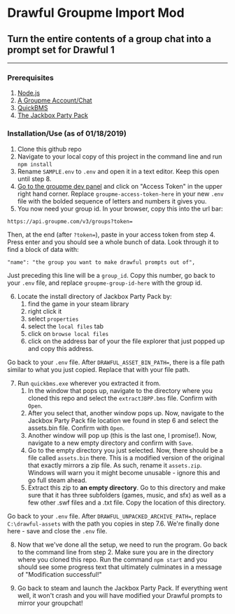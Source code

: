 # Drawful Groupme Import Mod

## Turn the entire contents of a group chat into a prompt set for Drawful 1

---

### Prerequisites

1. [Node.js](https://nodejs.org/en/download/)
2. [A Groupme Account/Chat](https://groupme.com/)
2. [QuickBMS](https://aluigi.altervista.org/quickbms.htm)
3. [The Jackbox Party Pack](https://store.steampowered.com/app/331670/The_Jackbox_Party_Pack/)

### Installation/Use (as of 01/18/2019)

1. Clone this github repo
2. Navigate to your local copy of this project in the command line and run `npm install`
3. Rename `SAMPLE.env` to `.env` and open it in a text editor. Keep this open until step 8.
4. [Go to the groupme dev panel](https://dev.groupme.com/) and click on "Access Token" in the upper right hand corner. Replace `groupme-access-token-here` in your new `.env` file with the bolded sequence of letters and numbers it gives you.
5. You now need your group id. In your browser, copy this into the url bar:

  `https://api.groupme.com/v3/groups?token=`

  Then, at the end (after `?token=`), paste in your access token from step 4. Press enter and you should see a whole bunch of data. Look through it to find a block of data with:

  `"name": "the group you want to make drawful prompts out of",`

  Just preceding this line will be a `group_id`. Copy this number, go back to your `.env` file, and replace `groupme-group-id-here` with the group id.


6. Locate the install directory of Jackbox Party Pack by:
    1. find the game in your steam library
    2. right click it
    3. select `properties`
    4. select the `local files` tab
    5. click on `browse local files`
    6. click on the address bar of your the file explorer that just popped up and copy this address.

  Go back to your `.env` file. After `DRAWFUL_ASSET_BIN_PATH=`, there is a file path similar to what you just copied. Replace that with your file path.

7. Run `quickbms.exe` wherever you extracted it from.
    1. In the window that pops up, navigate to the directory where you cloned this repo and select the `extractJBPP.bms` file. Confirm with `Open`.
    2. After you select that, another window pops up. Now, navigate to the Jackbox Party Pack file location we found in step 6 and select the assets.bin file. Confirm with `Open`.
    3. Another window will pop up (this is the last one, I promise!). Now, navigate to a new empty directory and confirm with `Save`.
    4. Go to the empty directory you just selected. Now, there should be a file called `assets.bin` there. This is a modified version of the original that exactly mirrors a zip file. As such, rename it `assets.zip`. Windows will warn you it might become unusable - ignore this and go full steam ahead.
    5. Extract this zip to **an empty directory**. Go to this directory and make sure that it has three subfolders (games, music, and sfx) as well as a few other .swf files and a .txt file. Copy the location of this directory.
    
  Go back to your `.env` file. After `DRAWFUL_UNPACKED_ARCHIVE_PATH=`, replace `C:\drawful-assets` with the path you copies in step 7.6. We're finally done here - save and close the `.env` file.

8. Now that we've done all the setup, we need to run the program. Go back to the command line from step 2. Make sure you are in the directory where you cloned this repo. Run the command `npm start` and you should see some progress text that ultimately culminates in a message of "Modification successful!"

9. Go back to steam and launch the Jackbox Party Pack. If everything went well, it won't crash and you will have modified your Drawful prompts to mirror your groupchat!
